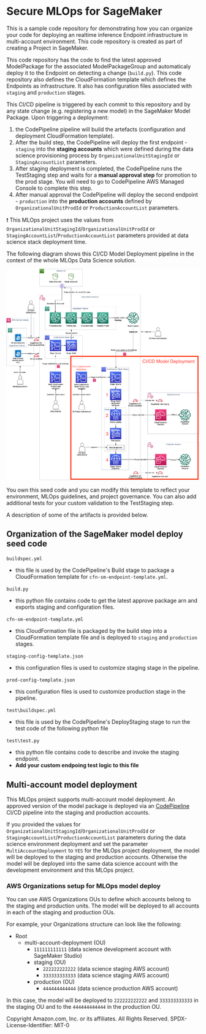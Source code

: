 # Secure MLOps for SageMaker

This is a sample code repository for demonstrating how you can organize your code for deploying an realtime inference Endpoint infrastructure in multi-account environment. This code repository is created as part of creating a Project in SageMaker. 

This code repository has the code to find the latest approved ModelPackage for the associated ModelPackageGroup and automaticaly deploy it to the Endpoint on detecting a change (`build.py`). This code repository also defines the CloudFormation template which defines the Endpoints as infrastructure. It also has configuration files associated with `staging` and `production` stages. 

This CI/CD pipeline is triggered by each commit to this repository and by any state change (e.g. registering a new model) in the SageMaker Model Package.
Upon triggering a deployment:
1. the CodePipeline pipeline will build the artefacts (configuration and deployment CloudFormation template). 
2. After the build step, the CodePipeline will deploy the first endpoint - `staging` into the **staging accounts** which were defined during the data science provisioning process by `OrganizationalUnitStagingId` or `StagingAccountList` parameters. 
3. After staging deployment is completed, the CodePipeline runs the TestStaging step and waits for a **manual approval step** for promotion to the prod stage. You will need to go to CodePipeline AWS Managed Console to complete this step.
4. After manual approval the CodePipeline will deploy the second endpoint - `production` into the **production accounts** defined by `OrganizationalUnitProdId` or `ProductionAccountList` parameters.

❗ This MLOps project uses the values from `OrganizationalUnitStagingId`/`OrganizationalUnitProdId` or `StagingAccountList`/`ProductionAccountList` parameters provided at data science stack deployment time. 

The following diagram shows this CI/CD Model Deployment pipeline in the context of the whole MLOps Data Science solution.

![CI/CD model deployment](img/ml-ops-architecture-model-deploy.png)

You own this seed code and you can modify this template to reflect your environment, MLOps guidelines, and project governance. You can also add additional tests for your custom validation to the TestStaging step.

A description of some of the artifacts is provided below.

## Organization of the SageMaker model deploy seed code
`buildspec.yml`
 - this file is used by the CodePipeline's Build stage to package a CloudFormation template for `cfn-sm-endpoint-template.yml`.

`build.py`
 - this python file contains code to get the latest approve package arn and exports staging and configuration files.

`cfn-sm-endpoint-template.yml`
 - this CloudFormation file is packaged by the build step into a CloudFormation template file and is deployed to `staging` and `production` stages.

`staging-config-template.json`
 - this configuration files is used to customize staging stage in the pipeline.

`prod-config-template.json`
 - this configuration files is used to customize production stage in the pipeline.

`test\buildspec.yml`
  - this file is used by the CodePipeline's DeployStaging stage to run the test code of the following python file

`test\test.py`
  - this python file contains code to describe and invoke the staging endpoint.
  - **Add your custom endpoing test logic to this file**

## Multi-account model deployment
This MLOps project supports multi-account model deployment. An approved version of the model package is deployed via an [CodePipeline](https://aws.amazon.com/codepipeline/) CI/CD pipeline into the staging and production accounts.

If you provided the values for `OrganizationalUnitStagingId`/`OrganizationalUnitProdId` or `StagingAccountList`/`ProductionAccountList` parameters during the data science environment deployment and set the parameter `MultiAccountDeployment` to `YES` for the MLOps project deployment, the model will be deployed to the staging and production accounts. Otherwise the model will be deployed into the same data science account with the development environment and this MLOps project.


### AWS Organizations setup for MLOps model deploy
You can use AWS Organizations OUs to define which accounts belong to the staging and production units.
The model will be deployed to all accounts in each of the staging and production OUs.

For example, your Organizations structure can look like the following:
+ Root
    - multi-account-deployment (OU)
        * `111111111111` (data science development account with SageMaker Studio)
        * staging (OU)
            * `222222222222` (data science staging AWS account)
            * `333333333333` (data science staging AWS account)
        * production (OU)
            * `444444444444` (data science production AWS account)

In this case, the model will be deployed to `222222222222` and `333333333333` in the staging OU and to the `444444444444` in the production OU.

Copyright Amazon.com, Inc. or its affiliates. All Rights Reserved.
SPDX-License-Identifier: MIT-0